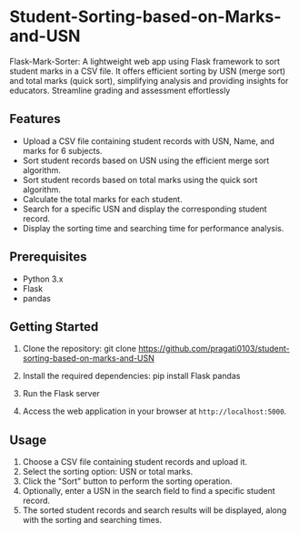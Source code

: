 # Student-Sorting-based-on-Marks-and-USN
Flask-Mark-Sorter: A lightweight web app using Flask framework to sort student marks in a CSV file. It offers efficient sorting by USN (merge sort) and total marks (quick sort), simplifying analysis and providing insights for educators. Streamline grading and assessment effortlessly

## Features

- Upload a CSV file containing student records with USN, Name, and marks for 6 subjects.
- Sort student records based on USN using the efficient merge sort algorithm.
- Sort student records based on total marks using the quick sort algorithm.
- Calculate the total marks for each student.
- Search for a specific USN and display the corresponding student record.
- Display the sorting time and searching time for performance analysis.

## Prerequisites

- Python 3.x
- Flask
- pandas

## Getting Started

1. Clone the repository:
   git clone https://github.com/pragati0103/student-sorting-based-on-marks-and-USN
2. Install the required dependencies:
   pip install Flask pandas
3. Run the Flask server

4. Access the web application in your browser at `http://localhost:5000`.

## Usage

1. Choose a CSV file containing student records and upload it.
2. Select the sorting option: USN or total marks.
3. Click the "Sort" button to perform the sorting operation.
4. Optionally, enter a USN in the search field to find a specific student record.
5. The sorted student records and search results will be displayed, along with the sorting and searching times.


   



